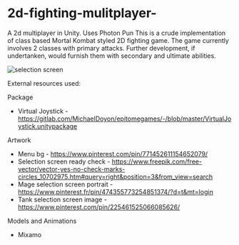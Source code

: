 # 2d-fighting-mulitplayer-
A 2d multiplayer in Unity. Uses Photon Pun
This is a crude implementation of class based Mortal Kombat styled 2D fighting game. The game currently involves 2 classes with primary attacks. 
Further development, if undertanken, would furnish them with secondary and ultimate abilities. 

![selection screen](https://user-images.githubusercontent.com/92766074/147225145-0c0ad1f5-2d5e-400d-9323-50598cd2b785.PNG)


External resources used:

Package
* Virtual Joystick - https://gitlab.com/MichaelDoyon/epitomegames/-/blob/master/VirtualJoystick.unitypackage

Artwork
* Menu bg - https://www.pinterest.com/pin/771452611154652079/ 
* Selection screen ready check - https://www.freepik.com/free-vector/vector-yes-no-check-marks-circles_10702975.htm#query=right&position=3&from_view=search 
* Mage selection screen portrait - https://www.pinterest.fr/pin/474355773254851374/?d=t&mt=login
* Tank selection screen image - https://www.pinterest.com/pin/225461525066085626/

Models and Animations
* Mixamo

